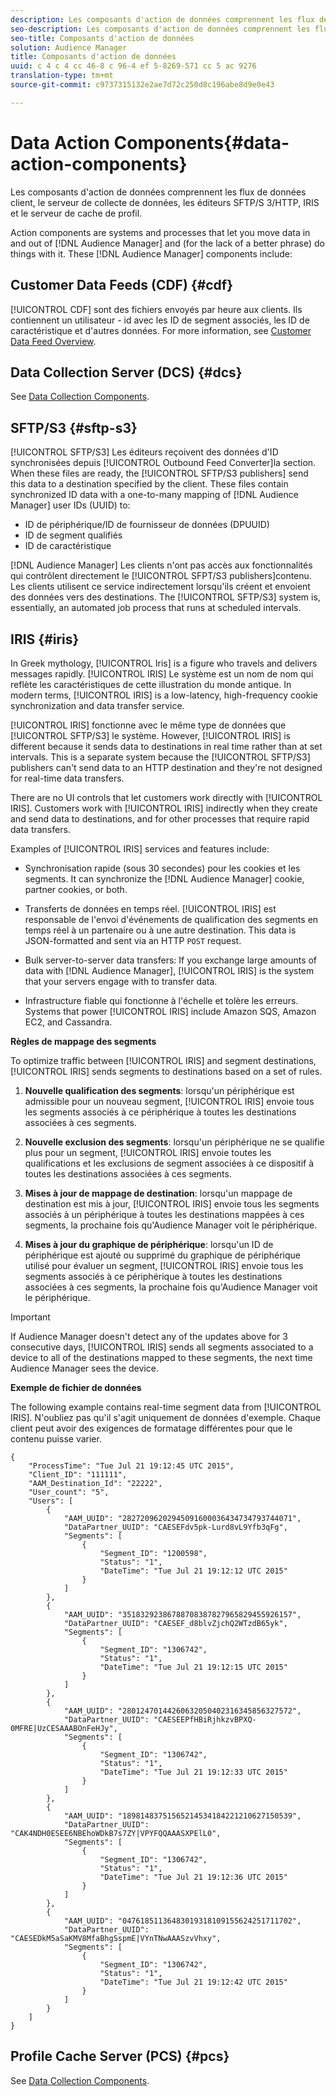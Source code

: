```yaml
---
description: Les composants d'action de données comprennent les flux de données client, le serveur de collecte de données, les éditeurs SFTP/S 3/HTTP, IRIS et le serveur de cache de profil.
seo-description: Les composants d'action de données comprennent les flux de données client, le serveur de collecte de données, les éditeurs SFTP/S 3/HTTP, IRIS et le serveur de cache de profil.
seo-title: Composants d'action de données
solution: Audience Manager
title: Composants d'action de données
uuid: c 4 c 4 cc 46-8 c 96-4 ef 5-8269-571 cc 5 ac 9276
translation-type: tm+mt
source-git-commit: c9737315132e2ae7d72c250d8c196abe8d9e0e43

---
```



# Data Action Components{#data-action-components}

Les composants d&#39;action de données comprennent les flux de données client, le serveur de collecte de données, les éditeurs SFTP/S 3/HTTP, IRIS et le serveur de cache de profil.

<!-- 

c_compact.xml

 -->

Action components are systems and processes that let you move data in and out of [!DNL Audience Manager] and (for the lack of a better phrase) do things with it. These [!DNL Audience Manager] components include:

## Customer Data Feeds (CDF) {#cdf}

[!UICONTROL CDF] sont des fichiers envoyés par heure aux clients. Ils contiennent un utilisateur - id avec les ID de segment associés, les ID de caractéristique et d&#39;autres données. For more information, see [Customer Data Feed Overview](../../features/cdf-files.md).

## Data Collection Server (DCS) {#dcs}

See [Data Collection Components](../../reference/system-components/components-data-collection.md).

## SFTP/S3 {#sftp-s3}

[!UICONTROL SFTP/S3] Les éditeurs reçoivent des données d&#39;ID synchronisées depuis [!UICONTROL Outbound Feed Converter]la section. When these files are ready, the [!UICONTROL SFTP/S3 publishers] send this data to a destination specified by the client. These files contain synchronized ID data with a one-to-many mapping of [!DNL Audience Manager] user IDs (UUID) to:

* ID de périphérique/ID de fournisseur de données (DPUUID)
* ID de segment qualifiés
* ID de caractéristique

[!DNL Audience Manager] Les clients n&#39;ont pas accès aux fonctionnalités qui contrôlent directement le [!UICONTROL SFPT/S3 publishers]contenu. Les clients utilisent ce service indirectement lorsqu&#39;ils créent et envoient des données vers des destinations. The [!UICONTROL SFTP/S3] system is, essentially, an automated job process that runs at scheduled intervals.

## IRIS {#iris}

In Greek mythology, [!UICONTROL Iris] is a figure who travels and delivers messages rapidly. [!UICONTROL IRIS] Le système est un nom de nom qui reflète les caractéristiques de cette illustration du monde antique. In modern terms, [!UICONTROL IRIS] is a low-latency, high-frequency cookie synchronization and data transfer service.

[!UICONTROL IRIS] fonctionne avec le même type de données que [!UICONTROL SFTP/S3] le système. However, [!UICONTROL IRIS] is different because it sends data to destinations in real time rather than at set intervals. This is a separate system because the [!UICONTROL SFTP/S3] publishers can&#39;t send data to an HTTP destination and they&#39;re not designed for real-time data transfers.

There are no UI controls that let customers work directly with [!UICONTROL IRIS]. Customers work with [!UICONTROL IRIS] indirectly when they create and send data to destinations, and for other processes that require rapid data transfers.

Examples of [!UICONTROL IRIS] services and features include:

* Synchronisation rapide (sous 30 secondes) pour les cookies et les segments. It can synchronize the [!DNL Audience Manager] cookie, partner cookies, or both.
* Transferts de données en temps réel. [!UICONTROL IRIS] est responsable de l&#39;envoi d&#39;événements de qualification des segments en temps réel à un partenaire ou à une autre destination. This data is JSON-formatted and sent via an HTTP `POST` request.

* Bulk server-to-server data transfers: If you exchange large amounts of data with [!DNL Audience Manager], [!UICONTROL IRIS] is the system that your servers engage with to transfer data.

* Infrastructure fiable qui fonctionne à l&#39;échelle et tolère les erreurs. Systems that power [!UICONTROL IRIS] include Amazon SQS, Amazon EC2, and Cassandra.

**Règles de mappage des segments**

To optimize traffic between [!UICONTROL IRIS] and segment destinations, [!UICONTROL IRIS] sends segments to destinations based on a set of rules.

1. **Nouvelle qualification des segments**: lorsqu&#39;un périphérique est admissible pour un nouveau segment, [!UICONTROL IRIS] envoie tous les segments associés à ce périphérique à toutes les destinations associées à ces segments.

1. **Nouvelle exclusion des segments**: lorsqu&#39;un périphérique ne se qualifie plus pour un segment, [!UICONTROL IRIS] envoie toutes les qualifications et les exclusions de segment associées à ce dispositif à toutes les destinations associées à ces segments.

1. **Mises à jour de mappage de destination**: lorsqu&#39;un mappage de destination est mis à jour, [!UICONTROL IRIS] envoie tous les segments associés à un périphérique à toutes les destinations mappées à ces segments, la prochaine fois qu&#39;Audience Manager voit le périphérique.

1. **Mises à jour du graphique de périphérique**: lorsqu&#39;un ID de périphérique est ajouté ou supprimé du graphique de périphérique utilisé pour évaluer un segment, [!UICONTROL IRIS] envoie tous les segments associés à ce périphérique à toutes les destinations associées à ces segments, la prochaine fois qu&#39;Audience Manager voit le périphérique.

>[!IMPORTANT]
>
>If Audience Manager doesn&#39;t detect any of the updates above for 3 consecutive days, [!UICONTROL IRIS] sends all segments associated to a device to all of the destinations mapped to these segments, the next time Audience Manager sees the device.

**Exemple de fichier de données**

The following example contains real-time segment data from [!UICONTROL IRIS]. N&#39;oubliez pas qu&#39;il s&#39;agit uniquement de données d&#39;exemple. Chaque client peut avoir des exigences de formatage différentes pour que le contenu puisse varier.

```
{
    "ProcessTime": "Tue Jul 21 19:12:45 UTC 2015",
    "Client_ID": "111111",
    "AAM_Destination_Id": "22222",
    "User_count": "5",
    "Users": [
        {
            "AAM_UUID": "28272096202945091600036434734793744071",
            "DataPartner_UUID": "CAESEFdv5pk-Lurd8vL9Yfb3qFg",
            "Segments": [
                {
                    "Segment_ID": "1200598",
                    "Status": "1",
                    "DateTime": "Tue Jul 21 19:12:12 UTC 2015"
                }
            ]
        },
        {
            "AAM_UUID": "35183292386788708387827965829455926157",
            "DataPartner_UUID": "CAESEF_d8blvZjchQ2WTzdB65yk",
            "Segments": [
                {
                    "Segment_ID": "1306742",
                    "Status": "1",
                    "DateTime": "Tue Jul 21 19:12:15 UTC 2015"
                }
            ]
        },
        {
            "AAM_UUID": "28012470144260632050402316345856327572",
            "DataPartner_UUID": "CAESEEPfHBiRjhkzvBPXQ-0MFRE|UzCESAAABOnFeHJy",
            "Segments": [
                {
                    "Segment_ID": "1306742",
                    "Status": "1",
                    "DateTime": "Tue Jul 21 19:12:33 UTC 2015"
                }
            ]
        },
        {
            "AAM_UUID": "18981483751565214534184221210627150539",
            "DataPartner_UUID": "CAK4NDH0ESEE6NBEhoWDkB7s7ZY|VPYFQQAAASXPElL0",
            "Segments": [
                {
                    "Segment_ID": "1306742",
                    "Status": "1",
                    "DateTime": "Tue Jul 21 19:12:36 UTC 2015"
                }
            ]
        },
        {
            "AAM_UUID": "04761851136483019318109155624251711702",
            "DataPartner_UUID": "CAESEDkM5aSaKMV8MfaBhgSspmE|VYnTNwAAASzvVhxy",
            "Segments": [
                {
                    "Segment_ID": "1306742",
                    "Status": "1",
                    "DateTime": "Tue Jul 21 19:12:42 UTC 2015"
                }
            ]
        }
    ]
}
```

## Profile Cache Server (PCS) {#pcs}

See [Data Collection Components](../../reference/system-components/components-data-collection.md).
